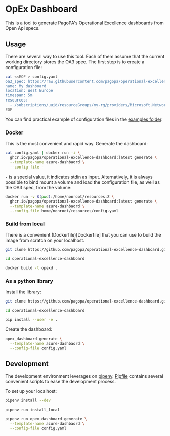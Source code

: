 # OpEx Dashboard

This is a tool to generate PagoPA's Operational Excellence dashboards from Open
Api specs.

## Usage

There are several way to use this tool. Each of them assume that the current
working directory stores the OA3 spec. The first step is to create a
configuration file:

```bash
cat <<EOF > config.yaml
oa3_spec: https://raw.githubusercontent.com/pagopa/operational-excellence-dashboard/main/test/data/io_backend.yaml
name: My dashboard
location: West Europe
timespan: 5m
resources:
  - /subscriptions/uuid/resourceGroups/my-rg/providers/Microsoft.Network/applicationGateways/my-gtw
EOF
```

You can find practical example of configuration files in the [examples
folder](examples).

### Docker

This is the most convenient and rapid way. Generate the dashboard:

```bash
cat config.yaml | docker run -i \
  ghcr.io/pagopa/operational-excellence-dashboard:latest generate \
  --template-name azure-dashbaord \
  --config-file -
```

`-` is a special value, it indicates stdin as input. Alternatively, it is always
possible to bind mount a volume and load the configuration file, as well as the
OA3 spec, from the volume:

```bash
docker run -v $(pwd):/home/nonroot/resources:Z \
  ghcr.io/pagopa/operational-excellence-dashboard:latest generate \
  --template-name azure-dashbaord \
  --config-file home/nonroot/resources/config.yaml
```

### Build from local

There is a convenient (Dockerfile)[Dockerfile] that you can use to build the
image from scratch on your localhost.

```bash
git clone https://github.com/pagopa/operational-excellence-dashboard.git
```

```bash
cd operational-excellence-dashboard
```

```bash
docker build -t opexd .
```

### As a python library

Install the library:

```bash
git clone https://github.com/pagopa/operational-excellence-dashboard.git
```

```bash
cd operational-excellence-dashboard
```

```bash
pip install --user -e .
```

Create the dashboard:

```bash
opex_dashboard generate \
  --template-name azure-dashbaord \
  --config-file config.yaml
```

## Development

The development environment leverages on
[pipenv](https://pipenv.pypa.io/en/latest/).
[Pipfile](Pipfile) contains several convenient scripts to ease the development
process.

To set up your localhost:

```bash
pipenv install --dev
```

```bash
pipenv run install_local
```

```bash
pipenv run opex_dashboard generate \
  --template-name azure-dashbaord \
  --config-file config.yaml
```
